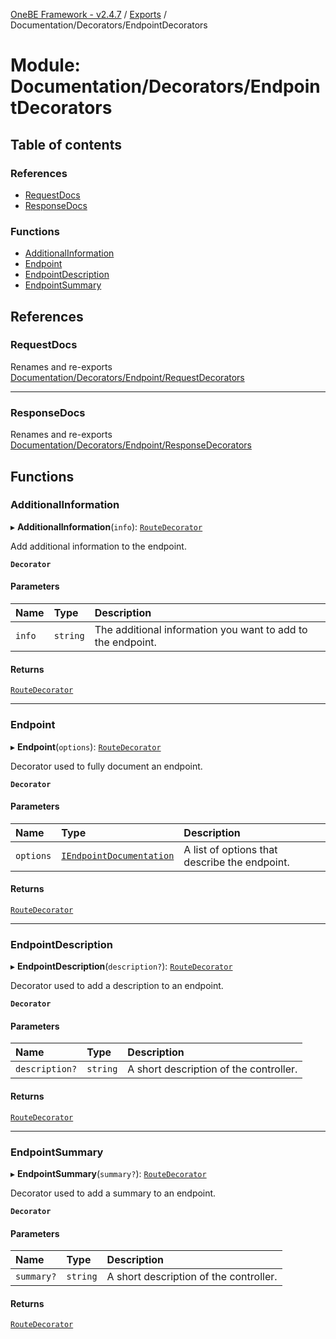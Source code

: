 [OneBE Framework - v2.4.7](../README.md) / [Exports](../modules.md) / Documentation/Decorators/EndpointDecorators

# Module: Documentation/Decorators/EndpointDecorators

## Table of contents

### References

- [RequestDocs](Documentation_Decorators_EndpointDecorators.md#requestdocs)
- [ResponseDocs](Documentation_Decorators_EndpointDecorators.md#responsedocs)

### Functions

- [AdditionalInformation](Documentation_Decorators_EndpointDecorators.md#additionalinformation)
- [Endpoint](Documentation_Decorators_EndpointDecorators.md#endpoint)
- [EndpointDescription](Documentation_Decorators_EndpointDecorators.md#endpointdescription)
- [EndpointSummary](Documentation_Decorators_EndpointDecorators.md#endpointsummary)

## References

### RequestDocs

Renames and re-exports [Documentation/Decorators/Endpoint/RequestDecorators](Documentation_Decorators_Endpoint_RequestDecorators.md)

___

### ResponseDocs

Renames and re-exports [Documentation/Decorators/Endpoint/ResponseDecorators](Documentation_Decorators_Endpoint_ResponseDecorators.md)

## Functions

### AdditionalInformation

▸ **AdditionalInformation**(`info`): [`RouteDecorator`](Router_RouteTypes.md#routedecorator)

Add additional information to the endpoint.

**`Decorator`**

#### Parameters

| Name | Type | Description |
| :------ | :------ | :------ |
| `info` | `string` | The additional information you want to add to the endpoint. |

#### Returns

[`RouteDecorator`](Router_RouteTypes.md#routedecorator)

___

### Endpoint

▸ **Endpoint**(`options`): [`RouteDecorator`](Router_RouteTypes.md#routedecorator)

Decorator used to fully document an endpoint.

**`Decorator`**

#### Parameters

| Name | Type | Description |
| :------ | :------ | :------ |
| `options` | [`IEndpointDocumentation`](../interfaces/Documentation_Definition_RouteMetadata.IEndpointDocumentation.md) | A list of options that describe the endpoint. |

#### Returns

[`RouteDecorator`](Router_RouteTypes.md#routedecorator)

___

### EndpointDescription

▸ **EndpointDescription**(`description?`): [`RouteDecorator`](Router_RouteTypes.md#routedecorator)

Decorator used to add a description to an endpoint.

**`Decorator`**

#### Parameters

| Name | Type | Description |
| :------ | :------ | :------ |
| `description?` | `string` | A short description of the controller. |

#### Returns

[`RouteDecorator`](Router_RouteTypes.md#routedecorator)

___

### EndpointSummary

▸ **EndpointSummary**(`summary?`): [`RouteDecorator`](Router_RouteTypes.md#routedecorator)

Decorator used to add a summary to an endpoint.

**`Decorator`**

#### Parameters

| Name | Type | Description |
| :------ | :------ | :------ |
| `summary?` | `string` | A short description of the controller. |

#### Returns

[`RouteDecorator`](Router_RouteTypes.md#routedecorator)
